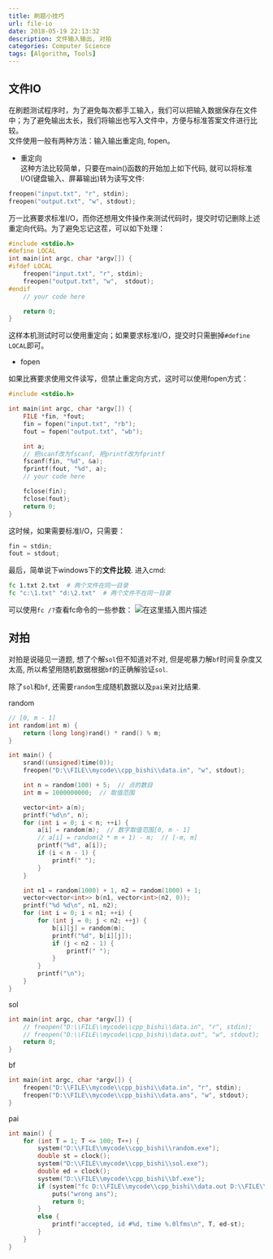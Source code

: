 ```yaml
---
title: 刷题小技巧
url: file-io
date: 2018-05-19 22:13:32
description: 文件输入输出, 对拍
categories: Computer Science
tags: [Algorithm, Tools]
---
```


## 文件IO
在刷题测试程序时，为了避免每次都手工输入，我们可以把输入数据保存在文件中；为了避免输出太长，我们将输出也写入文件中，方便与标准答案文件进行比较。  
文件使用一般有两种方法：输入输出重定向, fopen。

- 重定向  
这种方法比较简单，只要在main()函数的开始加上如下代码, 就可以将标准I/O(键盘输入、屏幕输出)转为读写文件:
```c
freopen("input.txt", "r", stdin);
freopen("output.txt", "w", stdout);
```

万一比赛要求标准I/O，而你还想用文件操作来测试代码时，提交时切记删除上述重定向代码。为了避免忘记这茬，可以如下处理：
```c
#include <stdio.h>
#define LOCAL
int main(int argc, char *argv[]) {
#ifdef LOCAL
    freopen("input.txt", "r", stdin);
    freopen("output.txt", "w",  stdout);
#endif
    // your code here

    return 0;
}
```

这样本机测试时可以使用重定向；如果要求标准I/O，提交时只需删掉`#define LOCAL`即可。

- fopen

如果比赛要求使用文件读写，但禁止重定向方式，这时可以使用fopen方式：
```c
#include <stdio.h>

int main(int argc, char *argv[]) {
    FILE *fin, *fout;
    fin = fopen("input.txt", "rb");
    fout = fopen("output.txt", "wb");

    int a;
    // 把scanf改为fscanf, 把printf改为fprintf
    fscanf(fin, "%d", &a);
    fprintf(fout, "%d", a);
    // your code here

    fclose(fin);
    fclose(fout);
    return 0;
}
```

这时候，如果需要标准I/O，只需要：
```c
fin = stdin;
fout = stdout;
```

最后，简单说下windows下的**文件比较**. 进入cmd:
```bash
fc 1.txt 2.txt  # 两个文件在同一目录
fc "c:\1.txt" "d:\2.txt"  # 两个文件不在同一目录
```

可以使用`fc /?`查看fc命令的一些参数：
![在这里插入图片描述](https://img-blog.csdnimg.cn/e4b9baab46cb40bb9bb7f21be154d29c.png)

## 对拍
对拍是说碰见一道题, 想了个解`sol`但不知道对不对, 但是呢暴力解`bf`时间复杂度又太高, 所以希望用随机数据根据`bf`的正确解验证`sol`.

除了`sol`和`bf`, 还需要`random`生成随机数据以及`pai`来对比结果.

random
```cpp
// [0, m - 1]
int random(int m) {
    return (long long)rand() * rand() % m;
}

int main() {
    srand((unsigned)time(0));
    freopen("D:\\FILE\\mycode\\cpp_bishi\\data.in", "w", stdout);

    int n = random(100) + 5;  // 点的数目
    int m = 1000000000;  // 取值范围

    vector<int> a(n);
    printf("%d\n", n);
    for (int i = 0; i < n; ++i) {
        a[i] = random(m);  // 数字取值范围[0, m - 1]
        // a[i] = random(2 * m + 1) - m;  // [-m, m]
        printf("%d", a[i]);
        if (i < n - 1) {
            printf(" ");
        }
    }

    int n1 = random(1000) + 1, n2 = random(1000) + 1;
    vector<vector<int>> b(n1, vector<int>(n2, 0));
    printf("%d %d\n", n1, n2);
    for (int i = 0; i < n1; ++i) {
        for (int j = 0; j < n2; ++j) {
            b[i][j] = random(m);
            printf("%d", b[i][j]);
            if (j < n2 - 1) {
                printf(" ");
            }
        }
        printf("\n");
    }
}
```

sol
```cpp
int main(int argc, char *argv[]) {
    // freopen("D:\\FILE\\mycode\\cpp_bishi\\data.in", "r", stdin);
    // freopen("D:\\FILE\\mycode\\cpp_bishi\\data.out", "w", stdout);
    return 0;
}
```

bf
```cpp
int main(int argc, char *argv[]) {
    freopen("D:\\FILE\\mycode\\cpp_bishi\\data.in", "r", stdin);
    freopen("D:\\FILE\\mycode\\cpp_bishi\\data.ans", "w", stdout);
}
```

pai
```cpp
int main() {
    for (int T = 1; T <= 100; T++) {
        system("D:\\FILE\\mycode\\cpp_bishi\\random.exe");
        double st = clock();
        system("D:\\FILE\\mycode\\cpp_bishi\\sol.exe");
        double ed = clock();
        system("D:\\FILE\\mycode\\cpp_bishi\\bf.exe");
        if (system("fc D:\\FILE\\mycode\\cpp_bishi\\data.out D:\\FILE\\mycode\\cpp_bishi\\data.ans")) {
            puts("wrong ans");
            return 0;
        }
        else {
            printf("accepted, id #%d, time %.0lfms\n", T, ed-st);
        }
    }
}
```